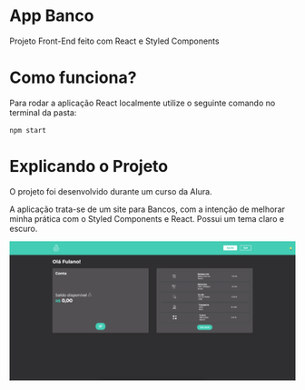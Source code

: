 # App Banco

Projeto Front-End feito com React e Styled Components

# Como funciona?

Para rodar a aplicação React localmente utilize o seguinte comando no terminal da pasta:
```
npm start
```

# Explicando o Projeto

O projeto foi desenvolvido durante um curso da Alura.

A aplicação trata-se de um site para Bancos, com a intenção de melhorar minha prática com o Styled Components e React. Possui um tema claro e escuro.

![Imagem-aplicacao](/img-app.png)